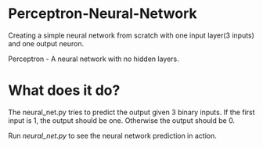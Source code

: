 # Perceptron-Neural-Network
Creating a simple neural network from scratch with one input layer(3 inputs) and one output neuron.

Perceptron -  A neural network with no hidden layers.

# What does it do?
The neural_net.py tries to predict the output given 3 binary inputs. If the first input is 1, the output should be one. Otherwise the output should be 0.

Run *neural_net.py* to see the neural network prediction in action. 
